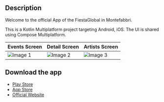 ## Description
Welcome to the official App of the FiestaGlobal in Montefabbri. 

This is a Kotlin Multiplatform project targeting Android, iOS. The UI is shared using Compose Multiplatform. 

| Events Screen | Detail Screen | Artists Screen |
|---------------|---------------|--------------|
| ![Image 1](https://github.com/user-attachments/assets/18d729ee-d625-4fa4-870e-427001c70426) | ![Image 2](https://github.com/user-attachments/assets/803530b4-4f31-4a97-893d-990776658ff1) | ![Image 3](https://github.com/user-attachments/assets/c74be3ab-938c-4709-b0f8-1d430750fea7) |


## Download the app
- [Play Store]([url](https://play.google.com/store/apps/details?id=org.gianlucaveschi.fiestaglobal&pcampaignid=web_share&pli=1))
- [App Store]([url](https://apps.apple.com/it/app/fiesta-global/id6747587552))
- [Official Website]([url](https://www.fiestaglobal.it/))
